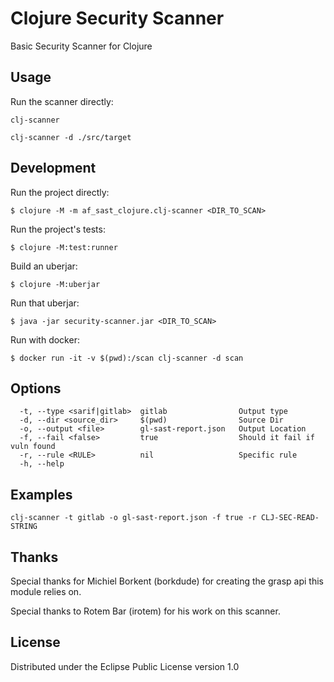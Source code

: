 # Clojure Security Scanner

Basic Security Scanner for Clojure

## Usage

Run the scanner directly:

    clj-scanner
    
    clj-scanner -d ./src/target


## Development 

Run the project directly:

    $ clojure -M -m af_sast_clojure.clj-scanner <DIR_TO_SCAN>

Run the project's tests:

    $ clojure -M:test:runner 

Build an uberjar:

    $ clojure -M:uberjar

Run that uberjar:

    $ java -jar security-scanner.jar <DIR_TO_SCAN>
    
Run with docker:

    $ docker run -it -v $(pwd):/scan clj-scanner -d scan
   
## Options

      -t, --type <sarif|gitlab>  gitlab                Output type
      -d, --dir <source_dir>     $(pwd)                Source Dir
      -o, --output <file>        gl-sast-report.json   Output Location
      -f, --fail <false>         true                  Should it fail if vuln found
      -r, --rule <RULE>          nil                   Specific rule
      -h, --help

## Examples

    clj-scanner -t gitlab -o gl-sast-report.json -f true -r CLJ-SEC-READ-STRING

## Thanks

Special thanks for Michiel Borkent (borkdude) for creating the grasp api this module relies on. 

Special thanks to Rotem Bar (irotem) for his work on this scanner. 

## License

Distributed under the Eclipse Public License version 1.0
